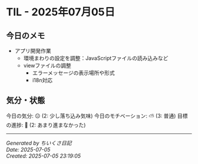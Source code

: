 # TIL - 2025年07月05日

## 今日のメモ
 - アプリ開発作業
	 - 環境まわりの設定を調整：JavaScriptファイルの読み込みなど
	 - viewファイルの調整
		 - エラーメッセージの表示場所や形式
		 - i18n対応

## 気分・状態
今日の気分: 😐 (2: 少し落ち込み気味)
今日のモチベーション: ⛅ (3: 普通)
目標の進捗: 🌰 (2: あまり進まなかった)

---
*Generated by ちいくさ日記*  
*Date: 2025-07-05*  
*Created: 2025-07-05 23:19:05*
